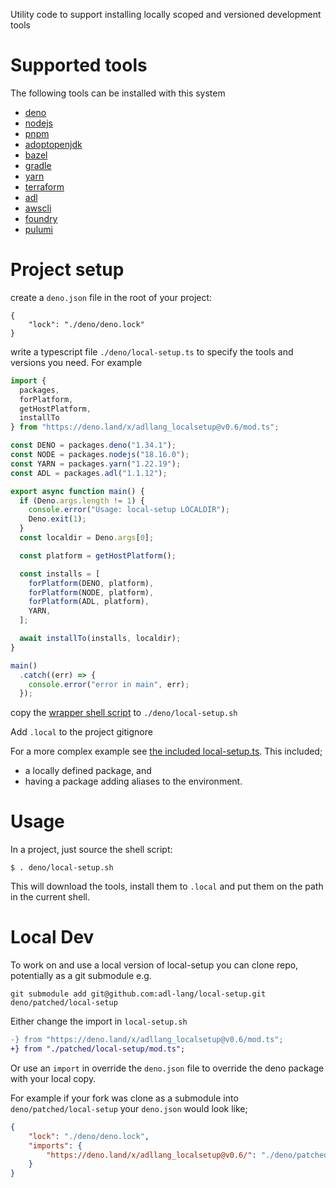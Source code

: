 Utility code to support installing locally scoped and versioned development tools

# Supported tools

The following tools can be installed with this system

* [deno](https://deno.land/)
* [nodejs](https://nodejs.org/)
* [pnpm](https://pnpm.io/)
* [adoptopenjdk](https://adoptium.net/en-GB/)
* [bazel](https://bazel.build/)
* [gradle](https://gradle.org/)
* [yarn](https://github.com/yarnpkg/yarn/releases)
* [terraform](https://www.terraform.io/)
* [adl](https://github.com/adl-lang/adl)
* [awscli](https://aws.amazon.com/cli/)
* [foundry](https://github.com/foundry-rs/foundry)
* [pulumi](https://www.pulumi.com/)


# Project setup

create a `deno.json` file in the root of your project:

```
{
    "lock": "./deno/deno.lock"
}
```

write a typescript file `./deno/local-setup.ts` to specify the tools and versions you need. For
example

``` typescript
import {
  packages,
  forPlatform,
  getHostPlatform,
  installTo
} from "https://deno.land/x/adllang_localsetup@v0.6/mod.ts";

const DENO = packages.deno("1.34.1");
const NODE = packages.nodejs("18.16.0");
const YARN = packages.yarn("1.22.19");
const ADL = packages.adl("1.1.12");

export async function main() {
  if (Deno.args.length != 1) {
    console.error("Usage: local-setup LOCALDIR");
    Deno.exit(1);
  }
  const localdir = Deno.args[0];

  const platform = getHostPlatform();

  const installs = [
    forPlatform(DENO, platform),
    forPlatform(NODE, platform),
    forPlatform(ADL, platform),
    YARN,
  ];

  await installTo(installs, localdir);
}

main()
  .catch((err) => {
    console.error("error in main", err);
  });
```

copy the [wrapper shell script](example/local-setup.sh) to `./deno/local-setup.sh` 

Add `.local` to the project gitignore

For a more complex example see [the included local-setup.ts](example/local-setup.ts).
This included;
* a locally defined package, and
* having a package adding aliases to the environment.

# Usage

In a project, just source the shell script:

```
$ . deno/local-setup.sh
```

This will download the tools, install them to `.local` and put them on
the path in the current shell.

# Local Dev

To work on and use a local version of local-setup you can clone repo, potentially as a git submodule e.g. 
```
git submodule add git@github.com:adl-lang/local-setup.git deno/patched/local-setup
```

Either change the import in `local-setup.sh`
``` patch
-} from "https://deno.land/x/adllang_localsetup@v0.6/mod.ts";
+} from "./patched/local-setup/mod.ts";
```
Or use an `import` in override the `deno.json` file to override the deno package with your local copy.

For example if your fork was clone as a submodule into `deno/patched/local-setup` your `deno.json` would look like;

``` json
{
    "lock": "./deno/deno.lock",
    "imports": {
        "https://deno.land/x/adllang_localsetup@v0.6/": "./deno/patched/local-setup/"
    }
}
```